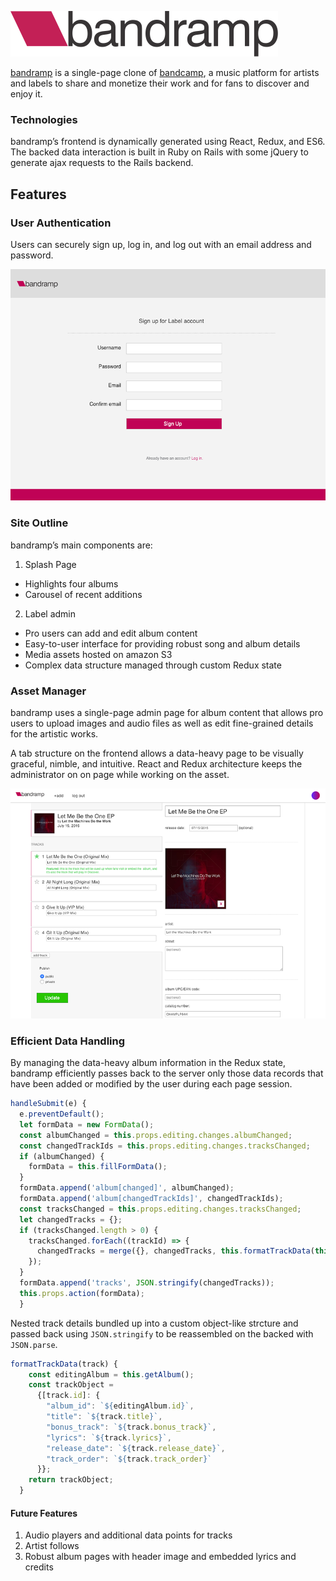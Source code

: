 ![bandramp logo](https://github.com/joedspin/bandramp/blob/master/app/assets/images/bandramp_logo.png)

[bandramp](https://bandramp.herokuapp.com/) is a single-page clone of [bandcamp](https://bandcamp.com/), a music  platform for artists and labels to share and monetize their work and for fans to discover and enjoy it.

### Technologies
bandramp’s frontend is dynamically generated using React, Redux, and ES6. The backed data interaction is built in Ruby on Rails with some jQuery to generate ajax requests to the Rails backend.

## Features

### User Authentication
Users can securely sign up, log in, and log out with an email address and password.

![user auth](https://github.com/joedspin/bandramp/blob/master/app/assets/images/bandramp-signup-screengrab.png)

### Site Outline
bandramp’s main components are:

1. Splash Page
  - Highlights four albums
  - Carousel of recent additions
2. Label admin
  - Pro users can add and edit album content
  - Easy-to-user interface for providing robust song and album details
  - Media assets hosted on amazon S3
  - Complex data structure managed through custom Redux state

### Asset Manager
bandramp uses a single-page admin page for album content that allows pro users to upload images and audio files as well as edit fine-grained details for the artistic works. 

A tab structure on the frontend allows a data-heavy page to be visually graceful, nimble, and intuitive. React and Redux architecture keeps the administrator on on page while working on the asset.

![asset manager](https://github.com/joedspin/bandramp/blob/master/app/assets/images/bandramp-album-edit-screengrab.png)

### Efficient Data Handling

By managing the data-heavy album information in the Redux state, bandramp efficiently passes back to the server only those data records that have been added or modified by the user during each page session.

```javascript
handleSubmit(e) {
  e.preventDefault();
  let formData = new FormData(); 
  const albumChanged = this.props.editing.changes.albumChanged;
  const changedTrackIds = this.props.editing.changes.tracksChanged;
  if (albumChanged) {
    formData = this.fillFormData();
  }
  formData.append('album[changed]', albumChanged);
  formData.append('album[changedTrackIds]', changedTrackIds);
  const tracksChanged = this.props.editing.changes.tracksChanged;
  let changedTracks = {};
  if (tracksChanged.length > 0) {
    tracksChanged.forEach((trackId) => {
      changedTracks = merge({}, changedTracks, this.formatTrackData(this.props.editing.tracks[trackId]));
    });
  }
  formData.append('tracks', JSON.stringify(changedTracks));
  this.props.action(formData);
  }
```

Nested track details bundled up into a custom object-like strcture and passed back using `JSON.stringify` to be reassembled on the backed with `JSON.parse`.

```javascript
formatTrackData(track) {
    const editingAlbum = this.getAlbum();
    const trackObject = 
      {[track.id]: {
        "album_id": `${editingAlbum.id}`,
        "title": `${track.title}`,
        "bonus_track": `${track.bonus_track}`,
        "lyrics": `${track.lyrics}`,
        "release_date": `${track.release_date}`,
        "track_order": `${track.track_order}`
      }};
    return trackObject;
  }
```

#### Future Features

1. Audio players and additional data points for tracks
2. Artist follows
3. Robust album pages with header image and embedded lyrics and credits